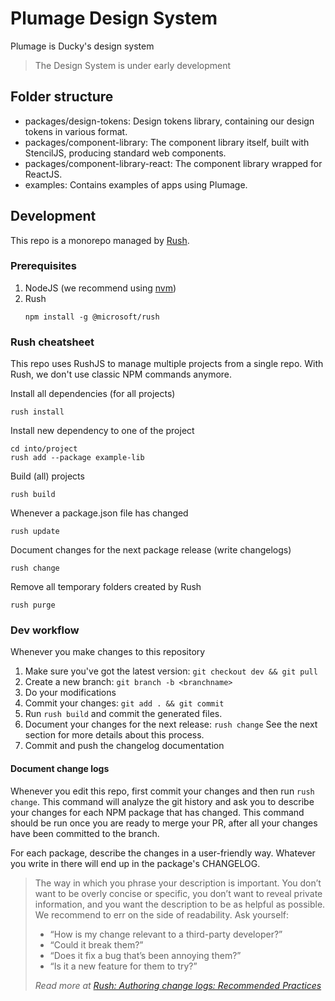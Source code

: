 # Plumage Design System
Plumage is Ducky's design system

> The Design System is under early development

## Folder structure
- packages/design-tokens: Design tokens library, containing our design tokens in various format.
- packages/component-library: The component library itself, built with StencilJS, producing standard web components.
- packages/component-library-react: The component library wrapped for ReactJS.
- examples: Contains examples of apps using Plumage.

## Development

This repo is a monorepo managed by [Rush](https://rushjs.io/).

### Prerequisites

1. NodeJS (we recommend using [nvm](https://github.com/nvm-sh/nvm))
2. Rush
    ```
    npm install -g @microsoft/rush
    ```

### Rush cheatsheet
This repo uses RushJS to manage multiple projects from a single repo. With Rush, we don't use classic NPM commands anymore.

Install all dependencies (for all projects)
```
rush install
```

Install new dependency to one of the project 
```
cd into/project
rush add --package example-lib
```

Build (all) projects
```
rush build
```

Whenever a package.json file has changed
```
rush update
```

Document changes for the next package release (write changelogs)
```
rush change
```

Remove all temporary folders created by Rush
```
rush purge
```

### Dev workflow

Whenever you make changes to this repository

1. Make sure you've got the latest version: `git checkout dev && git pull`
2. Create a new branch: `git branch -b <branchname>`
3. Do your modifications
4. Commit your changes: `git add . && git commit`
5. Run `rush build` and commit the generated files.
6. Document your changes for the next release: `rush change`
   See the next section for more details about this process.
7. Commit and push the changelog documentation

#### Document change logs

Whenever you edit this repo, first commit your changes and then run `rush change`.
This command will analyze the git history and ask you to describe your changes for each NPM package that has changed.
This command should be run once you are ready to merge your PR, after all your changes have been committed to the branch.

For each package, describe the changes in a user-friendly way. Whatever you write in there will end up in the package's CHANGELOG.

> The way in which you phrase your description is important. You don’t want to be overly concise or specific, you don’t want to reveal private information, and you want the description to be as helpful as possible. We recommend to err on the side of readability. Ask yourself:
>
> * “How is my change relevant to a third-party developer?”
> * “Could it break them?”
> * “Does it fix a bug that’s been annoying them?”
> * “Is it a new feature for them to try?”
>
> _Read more at [Rush: Authoring change logs: Recommended Practices](https://rushjs.io/pages/best_practices/change_logs/#recommended-practices)_

